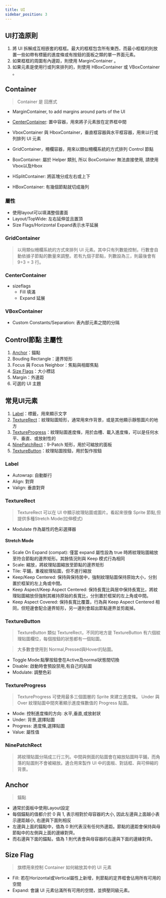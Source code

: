 ```yaml
---
title: UI
sidebar_position: 3
---
```


## UI打造原則

1. 將 UI 拆解成互相嵌套的框框。最大的框框包含所有東西，而最小框框的則放置一些如帶有標籤的進度條或有按鈕的面板之類的單一界面元素。
2. 如果框框的周圍有內邊距，則使用 MarginContainer 。
3. 如果元素是使用行或列來排列的，則使用 HBoxContainer 或 VBoxContainer 。

## Container

>  Container 是 回應式

- MarginContainer, to add margins around parts of the UI
- [CenterContainer](#CenterContainer): 置中容器，用來將子元素放在定界框中間
- VboxContainer 與 HboxContainer，垂直框容器與水平框容器，用來以行或列排列 UI 元素
- GridContainer，柵欄容器，用來以類似柵欄系統的方式排列 Control 節點

- BoxContainer: 屬於 Helper 類別, 所以 BoxContainer 無法直接使用, 請使用Vbox以及Hbox
- HSplitContainer: 將區塊分成左右或上下
- HBoxContainer: 有幾個節點就切成幾列

### 屬性

- 使用layout可以填滿整個畫面
- Layout/TopWide: 左右延伸並且置頂
- Size Flags/Horizontal Expand表示水平延展

### GridContainer

> 以用類似柵欄系統的方式來排列 UI 元素。其中只有列數能控制，行數會自動依據子節點的數量來調整。若有九個子節點，列數設為三，則最後會有 9÷3 = 3 行。

### CenterContainer

- sizeflags
  - Fill 填滿
  - Expand 延展

### VBoxContainer

- Custom Constants/Separation: 表內部元素之間的分隔

## Control節點 主屬性

1. [Anchor](#Anchor)：錨點
2. Bouding Rectangle：邊界矩形
3. Focus 與 Focus Neighbor：焦點與相鄰焦點
4. [Size Flags](#size-flag)：大小標誌
5. Margin：外邊距
6. 可選的 UI 主題

## 常見UI元素

1. [Label](#Label)：標籤，用來顯示文字
2. [TextureRect](#TextureRect)：紋理貼圖矩形，通常用來作背景，或是其他顯示靜態圖片的地方
3. [TextureProgress](#TextureProgress)：紋理貼圖進度條，用於血槽、載入進度條，可以是任何水平、垂直、或放射性的
4. [NinePatchRect](#NinePatchRect)：9-Patch 矩形，用於可縮放的面板
5. [TextureButton](#TextureButton)：紋理貼圖按鈕，用於製作按鈕

### Label

-  Autowrap: 自動斷行
-  Align: 對齊
-  Valign: 垂直對齊

### TextureRect

>  TextureRect 可以在 UI 中顯示紋理貼圖或圖片。看起來很像 Sprite 節點,但提供多種Stretch Mode(拉伸模式)

- Modulate 作為屬性的色彩選擇器

#### Stretch Mode

- Scale On Expand (compat): 僅當 expand 屬性設為 true 時將紋理貼圖縮放至符合節點的邊界矩形。其餘情況則與 Keep 模式行為相同
- Scale: 縮放，將紋理貼圖縮放至節點的邊界矩形
- Tile: 平鋪，重複紋理貼圖，但不進行縮放
- Keep/Keep Centered: 保持與保持居中，強制紋理貼圖保持原始大小，分別置於框架的左上角或中間。
- Keep Aspect/Keep Aspect Centered: 保持長寬比與居中保持長寬比，將紋理貼圖縮放但強制其維持原始的長寬比，分別置於框架的左上角或中間。
- Keep Aspect Covered: 保持長寬比覆蓋，行為與 Keep Aspect Centered 相同，但短邊會配合邊界矩形，另一邊則會超出節點邊界並剪裁掉。

### TextureButton

> TextureButton 類似 TextureRect，不同的地方是 TextureButton 有六個紋理貼圖欄位，每個按鈕的狀態都有一個貼圖。

> 大多數會使用到 Normal,Pressed與Hover的貼圖。

- Toggle Mode:點擊按鈕會在Active及normal狀態間切換
- Disable: 啟動時會預設禁用,有自己的貼圖
- Modulate: 調整色彩

### TextureProgress

> TextureProgress 可使用最多三個圖層的 Sprite 來建立進度條。 Under 與 Over 紋理貼圖中間夾著顯示進度條數值的 Progress 貼圖。

- Mode: 控制進度條的方向: 水平,垂直,或放射狀
- Under: 背景,選擇貼圖
- Progress: 進度條,選擇貼圖
- Value: 屬性值

### NinePatchRect

> 將紋理貼圖分隔成三行三列。中間與側面的貼圖會在縮放貼圖時平鋪，而角落的貼圖則不會被縮放。適合用來製作 UI 中的面板、對話框、與可伸縮的背景。


## Anchor

> 錨點

- 通常於面板中使用Layout設定
- 每個錨點的值都介於 0 與 1, 表示相對於母容器的大小, 因此左邊與上面越小表示邊距越小, 右邊與下面則相反
- 左邊與上面的錨點中，值為 0 則代表沒有任何外邊距。節點的邊距會保持與母節點中的左側與上面的邊緣對齊。
- 而右邊與下面的錨點，值為 1 則代表會與母容器的右邊與下面的邊緣對齊。

## Size Flag

> 旗標用來控制 Container 如何縮放其中的 UI 元素

- Fill: 若在Horizontal或Vertical屬性上新增，則節點的定界框會佔用所有可用的空間
- Expand: 會讓 UI 元素佔滿所有可用的空間，並擠壓同級元素。









